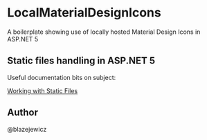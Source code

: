 # LocalMaterialDesignIcons
A boilerplate showing use of locally hosted Material Design Icons in ASP.NET 5

## Static files handling in ASP.NET 5

Useful documentation bits on subject:

[Working with Static Files](http://docs.asp.net/en/latest/fundamentals/static-files.html)

## Author

@blazejewicz
